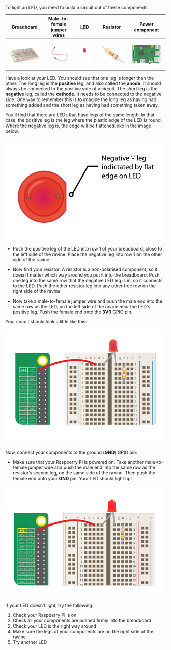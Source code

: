 To light an LED, you need to build a circuit out of these components:

| Breadboard | Male-to-female jumper wires | LED | Resistor | Power component |
|---|---|---|---|---|
|![breadboard](images/breadboard.png)|![mfjumper](images/mfjumper.png)|![LED](images/led.png)       |![resistor](images/resistor.png)|![raspberrypi](images/raspberrypi.png)|

Have a look at your LED. You should see that one leg is longer than the other. The long leg is the **positive** leg, and also called the **anode**. It should always be connected to the positive side of a circuit. The short leg is the **negative** leg,  called the **cathode**. It needs to be connected to the negative side. One way to remember this is to imagine the long leg as having had something added and the short leg as having had something taken away.

You'll find that there are LEDs that have legs of the same length. In that case, the positive leg is the leg where the plastic edge of the LED is round. Where the negative leg is, the edge will be flattened, like in the image below.

![LED Closeup](images/LEDcloseup.png)

+ Push the positive leg of the LED into row 1 of your breadboard, close to the left side of the ravine. Place the negative leg into row 1 on the other side of the ravine.

+ Now find your resistor. A resistor is a non-polarised component, so it doesn’t matter which way around you put it into the breadboard. Push one leg into the same row that the negative LED leg is in, so it connects to the LED. Push the other resistor leg into any other free row on the right side of the ravine.

+ Now take a male-to-female jumper wire and push the male end into the same row as the LED, on the left side of the ravine near the LED's positive leg. Push the female end onto the **3V3** GPIO pin.

Your circuit should look a little like this:

![Circuit Missing Ground](images/ground-missing.png)

Now, connect your components to the ground (**GND**) GPIO pin:

+ Make sure that your Raspberry Pi is powered on. Take another male-to-female jumper wire and push the male end into the same row as the resistor’s second leg, on the same side of the ravine. Then push the female end onto your **GND** pin. Your LED should light up!

![Circuit Current Flow](images/circuit-current-flow.gif)

If your LED doesn’t light, try the following:
1) Check your Raspberry Pi is on
2) Check all your components are pushed firmly into the breadboard
3) Check your LED is the right way around
4) Make sure the legs of your components are on the right side of the ravine
5) Try another LED
